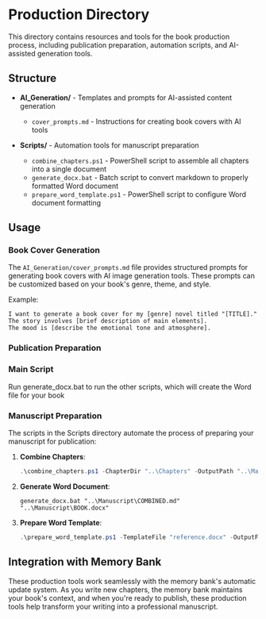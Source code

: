 # Production Directory

This directory contains resources and tools for the book production process, including publication preparation, automation scripts, and AI-assisted generation tools.

## Structure

- **AI_Generation/** - Templates and prompts for AI-assisted content generation
  - `cover_prompts.md` - Instructions for creating book covers with AI tools

- **Scripts/** - Automation tools for manuscript preparation
  - `combine_chapters.ps1` - PowerShell script to assemble all chapters into a single document  
  - `generate_docx.bat` - Batch script to convert markdown to properly formatted Word document
  - `prepare_word_template.ps1` - PowerShell script to configure Word document formatting

## Usage

### Book Cover Generation

The `AI_Generation/cover_prompts.md` file provides structured prompts for generating book covers with AI image generation tools. These prompts can be customized based on your book's genre, theme, and style.

Example:
```
I want to generate a book cover for my [genre] novel titled "[TITLE]." 
The story involves [brief description of main elements].
The mood is [describe the emotional tone and atmosphere].
```

### Publication Preparation

### Main Script

Run generate_docx.bat to run the other scripts, which will create the Word file for your book

### Manuscript Preparation

The scripts in the Scripts directory automate the process of preparing your manuscript for publication:

1. **Combine Chapters**:
   ```powershell
   .\combine_chapters.ps1 -ChapterDir "..\Chapters" -OutputPath "..\Manuscript\COMBINED.md"
   ```

2. **Generate Word Document**:
   ```batch
   generate_docx.bat "..\Manuscript\COMBINED.md" "..\Manuscript\BOOK.docx"
   ```

3. **Prepare Word Template**:
   ```powershell
   .\prepare_word_template.ps1 -TemplateFile "reference.docx" -OutputFile "..\Manuscript\template.docx"
   ```

## Integration with Memory Bank

These production tools work seamlessly with the memory bank's automatic update system. As you write new chapters, the memory bank maintains your book's context, and when you're ready to publish, these production tools help transform your writing into a professional manuscript.
